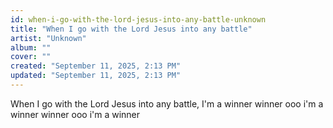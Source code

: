 ```yaml
---
id: when-i-go-with-the-lord-jesus-into-any-battle-unknown
title: "When I go with the Lord Jesus into any battle"
artist: "Unknown"
album: ""
cover: ""
created: "September 11, 2025, 2:13 PM"
updated: "September 11, 2025, 2:13 PM"
---
```


When I go with the Lord Jesus into any battle, I'm a winner
winner ooo i'm a winner 
winner ooo i'm a winner 